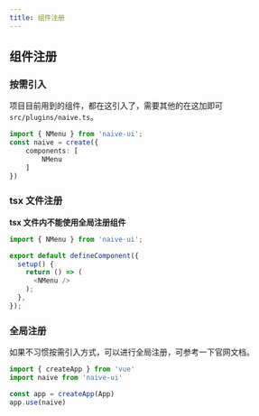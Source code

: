 ```yaml
---
title: 组件注册
---
```


## 组件注册

### 按需引入

项目目前用到的组件，都在这引入了，需要其他的在这加即可 `src/plugins/naive.ts`。

```ts
import { NMenu } from 'naive-ui';
const naive = create({
    components: [
        NMenu
    ]
})
```

### tsx 文件注册

**tsx 文件内不能使用全局注册组件**

```ts
import { NMenu } from 'naive-ui';

export default defineComponent({
  setup() {
    return () => (
      <NMenu />
    );
  },
});
```

### 全局注册

如果不习惯按需引入方式，可以进行全局注册，可参考一下官网文档。

```ts
import { createApp } from 'vue'
import naive from 'naive-ui'

const app = createApp(App)
app.use(naive)
```